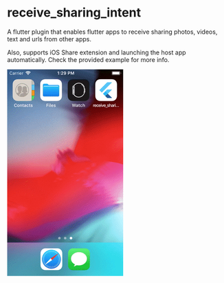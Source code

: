 # receive_sharing_intent

A flutter plugin that enables flutter apps to receive sharing photos, videos, text and urls from other apps.

Also, supports iOS Share extension and launching the host app automatically. 
Check the provided example for more info.

![Alt Text](./example/demo.gif)

